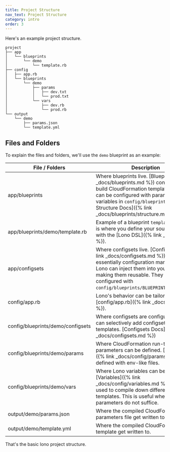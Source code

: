 ```yaml
---
title: Project Structure
nav_text: Project Structure
category: intro
order: 3
---
```


Here's an example project structure.

    project
    ├── app
    │   └── blueprints
    │       └── demo
    │           └── template.rb
    ├── config
    │   ├── app.rb
    │   └── blueprints
    │       └── demo
    │           ├── params
    │           │   ├── dev.txt
    │           │   └── prod.txt
    │           └── vars
    │               ├── dev.rb
    │               └── prod.rb
    └── output
        └── demo
            ├── params.json
            └── template.yml

## Files and Folders

To explain the files and folders, we'll use the `demo` blueprint as an example:

File / Folders  | Description
------------- | -------------
app/blueprints | Where blueprints live. [Blueprints]({% link _docs/blueprints.md %}) contain code to build CloudFormation templates. They can be configured with parameters and variables in `config/blueprints`. [Blueprint Structure Docs]({% link _docs/blueprints/structure.md %}).
app/blueprints/demo/template.rb | Example of a blueprint `template.rb`. This is where you define your source code with the [Lono DSL]({% link _docs/dsl.md %}).
app/configsets | Where configsets live. [Configsets]({% link _docs/configsets.md %}) are essentially configuration management. Lono can inject them into your template making them reusable. They can be configured with `config/blueprints/BLUEPRINT/configsets`.
config/app.rb | Lono's behavior can be tailored with [config/app.rb]({% link _docs/config.md %}).
config/blueprints/demo/configsets | Where configsets are configured.  You can selectively add configsets to templates. [Configsets Docs]({% link _docs/configsets.md %})
config/blueprints/demo/params | Where CloudFormation run-time parameters can be defined.  [Parameters]({% link _docs/config/params.md %}) are defined with env-like files.
config/blueprints/demo/vars | Where Lono variables can be defined.  [Variables]({% link _docs/config/variables.md %}) can be used to compile down different templates. This is useful when run-time parameters do not suffice.
output/demo/params.json | Where the compiled CloudFormation parameters file get written to.
output/demo/template.yml | Where the compiled CloudFormation template get written to.

That's the basic lono project structure.
